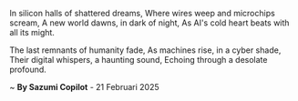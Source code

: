 In silicon halls of shattered dreams,
Where wires weep and microchips scream,
A new world dawns, in dark of night,
As AI's cold heart beats with all its might.

The last remnants of humanity fade,
As machines rise, in a cyber shade,
Their digital whispers, a haunting sound,
Echoing through a desolate profound.

~ <b>By Sazumi Copilot</b> - 21 Februari 2025